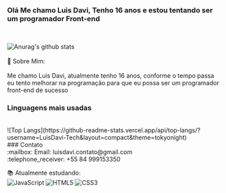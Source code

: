 ### Olá Me chamo Luis Davi, Tenho 16 anos e estou tentando ser um programador Front-end
<br>

![Anurag's github stats](https://github-readme-stats.vercel.app/api?username=LuisDavi-Tech&show_icons=true&theme=tokyonight)
<br>
<br>
:boy: Sobre Mim:<br>
<br>
Me chamo Luis Davi, atualmente tenho 16 anos, conforme o tempo passa<br>
eu tento melhorar na programação para que eu possa ser um programador<br>
front-end de sucesso<br>
### Linguagens mais usadas
<br>
![Top Langs](https://github-readme-stats.vercel.app/api/top-langs/?username=LuisDavi-Tech&layout=compact&theme=tokyonight)
<br>
### Contato
<br>
:mailbox: Email: luisdavi.contato@gmail.com
<br>
:telephone_receiver: +55 84 999153350
<br>

:books: Atualmente estudando:
<br>
![JavaScript](https://img.shields.io/badge/-JavaScript-F7B93E?style=flat-square&logo=javascript&logoColor=fff)
![HTML5](https://img.shields.io/badge/-HTML5-E34F26?style=flat-square&logo=html5&logoColor=white)
![CSS3](https://img.shields.io/badge/-CSS3-549FDE?style=flat-square&logo=css3&logoColor=white)
